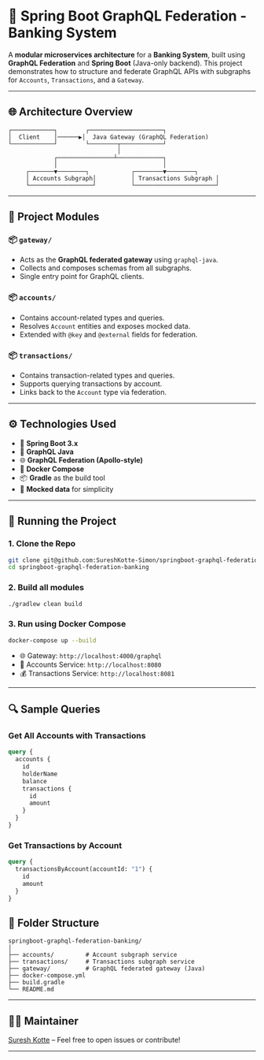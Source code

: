 # 🏦 Spring Boot GraphQL Federation - Banking System

A **modular microservices architecture** for a **Banking System**, built using **GraphQL Federation** and **Spring Boot** (Java-only backend). This project demonstrates how to structure and federate GraphQL APIs with subgraphs for `Accounts`, `Transactions`, and a `Gateway`.

---

## 🌐 Architecture Overview

```
┌────────────┐        ┌─────────────────────┐
│  Client    │──────▶│  Java Gateway (GraphQL Federation)
└────────────┘        └────────┬────────────┘
                               │
             ┌────────────────┴─────────────┐
             │                              │
     ┌───────▼────────┐            ┌────────▼────────┐
     │ Accounts Subgraph│          │ Transactions Subgraph │
     └──────────────────┘          └───────────────────────┘
```

---

## 🧩 Project Modules

### 📦 `gateway/`
- Acts as the **GraphQL federated gateway** using `graphql-java`.
- Collects and composes schemas from all subgraphs.
- Single entry point for GraphQL clients.

### 📦 `accounts/`
- Contains account-related types and queries.
- Resolves `Account` entities and exposes mocked data.
- Extended with `@key` and `@external` fields for federation.

### 📦 `transactions/`
- Contains transaction-related types and queries.
- Supports querying transactions by account.
- Links back to the `Account` type via federation.

---

## ⚙️ Technologies Used

- 🔧 **Spring Boot 3.x**
- 🔗 **GraphQL Java**
- 🌐 **GraphQL Federation (Apollo-style)**
- 🐳 **Docker Compose**
- 📦 **Gradle** as the build tool
- 🧪 **Mocked data** for simplicity

---

## 🚀 Running the Project

### 1. Clone the Repo

```bash
git clone git@github.com:SureshKotte-Simon/springboot-graphql-federation-banking.git
cd springboot-graphql-federation-banking
```

### 2. Build all modules

```bash
./gradlew clean build
```

### 3. Run using Docker Compose

```bash
docker-compose up --build
```

- 🌐 Gateway: `http://localhost:4000/graphql`
- 🧾 Accounts Service: `http://localhost:8080`
- 💰 Transactions Service: `http://localhost:8081`

---

## 🔍 Sample Queries

### Get All Accounts with Transactions

```graphql
query {
  accounts {
    id
    holderName
    balance
    transactions {
      id
      amount
    }
  }
}
```

### Get Transactions by Account

```graphql
query {
  transactionsByAccount(accountId: "1") {
    id
    amount
  }
}
```

## 📁 Folder Structure

```
springboot-graphql-federation-banking/
│
├── accounts/         # Account subgraph service
├── transactions/     # Transactions subgraph service
├── gateway/          # GraphQL federated gateway (Java)
├── docker-compose.yml
├── build.gradle
└── README.md
```

---

## 👨‍💻 Maintainer

[Suresh Kotte](https://github.com/SureshKotte-Simon) – Feel free to open issues or contribute!

---

